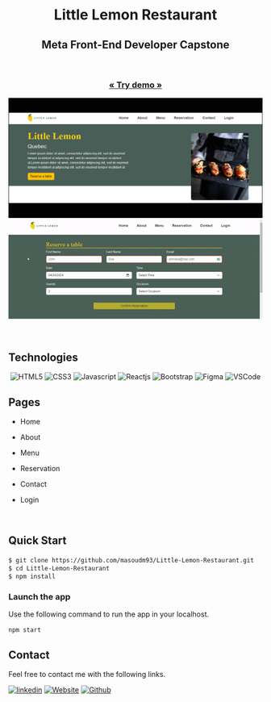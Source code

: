 <h1 align="center">Little Lemon Restaurant</h1>

<h2 align="center">Meta Front-End Developer Capstone</h2>

<br />

  <h3 align="center"><a href="https://little-lemon-restaurant-masoud-maleki.vercel.app/"><strong>« Try demo »</strong></a></h3>

![Projectshots](Projectshots/navigate-gif.gif)
<br/>
![Projectshots](Projectshots/LittleLemonRestaurant-GoogleChrome2024-04-2315-41-37-ezgif.com-video-to-gif-converter.gif)

<br/>

## Technologies

<p align="center">
    <img src="https://img.shields.io/badge/HTML5-E34F26?style=for-the-badge&logo=html5&logoColor=white" alt="HTML5" />
    <img src="https://img.shields.io/badge/CSS3-1572B6?style=for-the-badge&logo=css3&logoColor=white" alt="CSS3" />
    <img src="https://img.shields.io/badge/JavaScript-323330?style=for-the-badge&logo=javascript&logoColor=F7DF1E" alt="Javascript" />
    <img src="https://img.shields.io/badge/React-20232A?style=for-the-badge&logo=react&logoColor=61DAFB" alt="Reactjs" />
    <img src="https://img.shields.io/badge/Bootstrap-563D7C?style=for-the-badge&logo=bootstrap&logoColor=white" alt="Bootstrap">
    <img src="https://img.shields.io/badge/Figma-F24E1E?style=for-the-badge&logo=figma&logoColor=white" alt="Figma">
    <img src="https://img.shields.io/badge/VSCode-0078D4?style=for-the-badge&logo=visual%20studio%20code&logoColor=white" alt="VSCode">

</p>

## Pages

- Home
- About
- Menu
- Reservation
- Contact
- Login

  <br />

## Quick Start

```shell
$ git clone https://github.com/masoudm93/Little-Lemon-Restaurant.git
$ cd Little-Lemon-Restaurant
$ npm install
```

### Launch the app

Use the following command to run the app in your localhost.

```
npm start
```

## Contact

Feel free to contact me with the following links.

[![linkedin](https://img.shields.io/badge/Masoud_Maleki-0077B5?style=for-the-badge&logo=linkedin&logoColor=white)](https://www.linkedin.com/in/masoud-maleki-891483218/)
[![Website](https://img.shields.io/badge/Website-2F3134?style=for-the-badge&logo=hyperledger&logoColor=white)](https://masoudmaleki.com)
[![Github](https://img.shields.io/badge/Masoud_Maleki-20232A?style=for-the-badge&logo=Github&logoColor=white)](https://github.com/masoudm93)
